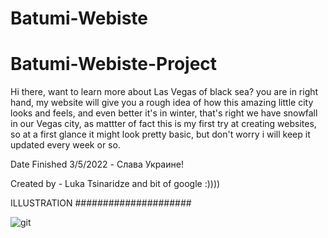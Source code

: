 # Batumi-Webiste

# Batumi-Webiste-Project

Hi there, want to learn more about Las Vegas of black sea? you are in right hand, my website will give you a rough idea 
of how this amazing little city looks and feels, and even better it's in winter, that's right we have snowfall in our
Vegas city, as mattter of fact this is my first try at creating websites, so at a first glance it might look pretty basic,
but don't worry i will keep it updated every week or so.

Date Finished 3/5/2022 - Слава Украине!

Created by - Luka Tsinaridze and bit of google :))))


ILLUSTRATION #####################

![git](https://user-images.githubusercontent.com/100978682/156861232-9e1e2a2a-5a35-457f-b337-89ddbd7ebba3.png)

